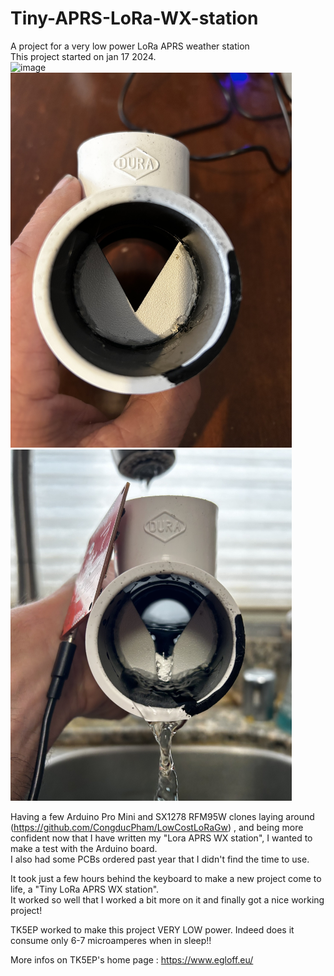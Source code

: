 # Tiny-APRS-LoRa-WX-station
A project for a very low power LoRa APRS weather station<br />
This project started on jan 17 2024.<br />
<img src="https://github.com/tk5ep/Tiny-APRS-LoRa-WX-station/blob/main/images/tiny_wx_station.jpg" alt="image" width="450" height="auto">
<img src="https://github.com/radiohound/Tiny-APRS-LoRa-WX-station/blob/main/images/v_notch.jpg" alt="image" width="450" height="auto">
<img src="https://github.com/radiohound/Tiny-APRS-LoRa-WX-station/blob/main/images/v_notch_water_flow.jpg" alt="image" width="450" height="auto">

Having a few Arduino Pro Mini and SX1278 RFM95W clones laying around (https://github.com/CongducPham/LowCostLoRaGw) , and being more confident now that I have written my "Lora APRS WX station", I wanted to make a test with the Arduino board.<br />
I also had some PCBs ordered past year that I didn't find the time to use.<br />

It took just a few hours behind the keyboard to make a new project come to life, a "Tiny LoRa APRS WX station".<br />
It worked so well that I worked a bit more on it and finally got a nice working project!<br />

TK5EP worked to make this project VERY LOW power. Indeed does it consume only 6-7 microamperes when in sleep!!<br />

More infos on TK5EP's home page :
https://www.egloff.eu/

